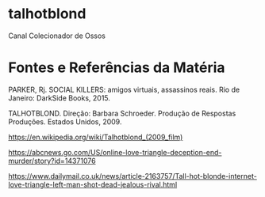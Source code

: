 # talhotblond
Canal Colecionador de Ossos

# Fontes e Referências da Matéria

PARKER, Rj. SOCIAL KILLERS: amigos virtuais, assassinos reais. Rio de Janeiro: DarkSide Books, 2015.

TALHOTBLOND. Direção: Barbara Schroeder. Produção de Respostas Produções. Estados Unidos, 2009.

https://en.wikipedia.org/wiki/Talhotblond_(2009_film)

https://abcnews.go.com/US/online-love-triangle-deception-end-murder/story?id=14371076

https://www.dailymail.co.uk/news/article-2163757/Tall-hot-blonde-internet-love-triangle-left-man-shot-dead-jealous-rival.html
